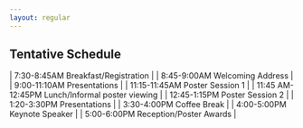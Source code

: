 ```yaml
---
layout: regular
---
```


Tentative Schedule
---
| 7:30-8:45AM  Breakfast/Registration | 
| 8:45-9:00AM  Welcoming Address |
| 9:00-11:10AM  Presentations |
| 11:15-11:45AM  Poster Session 1 |
| 11:45 AM-12:45PM  Lunch/Informal poster viewing |
| 12:45-1:15PM  Poster Session 2 |
| 1:20-3:30PM  Presentations |
| 3:30-4:00PM  Coffee Break |
| 4:00-5:00PM  Keynote Speaker |
| 5:00-6:00PM  Reception/Poster Awards |



